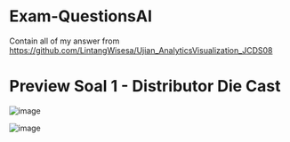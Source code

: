 # Exam-QuestionsAI
Contain all of my answer from https://github.com/LintangWisesa/Ujian_AnalyticsVisualization_JCDS08


# Preview Soal 1 - Distributor Die Cast 
![image](https://github.com/user-attachments/assets/e629f52c-2623-42b7-a8b5-fac06926a057)


![image](https://github.com/user-attachments/assets/ae58af9e-b347-4ac8-ac45-3833eb44265e)



